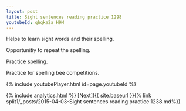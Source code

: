 ```yaml
---
layout: post
title: Sight sentences reading practice 1298
youtubeId: qhqka2a_H9M
---
```

 
 
Helps to learn sight words and their spelling.

Opportunitiy to repeat the spelling. 

Practice spelling. 
 
Practice for spelling bee competitions. 
 
{% include youtubePlayer.html id=page.youtubeId %}
 
 
{% include analytics.html %} 
[Next]({{ site.baseurl }}{% link  split1/_posts/2015-04-03-Sight sentences reading practice 1238.md%})
 
